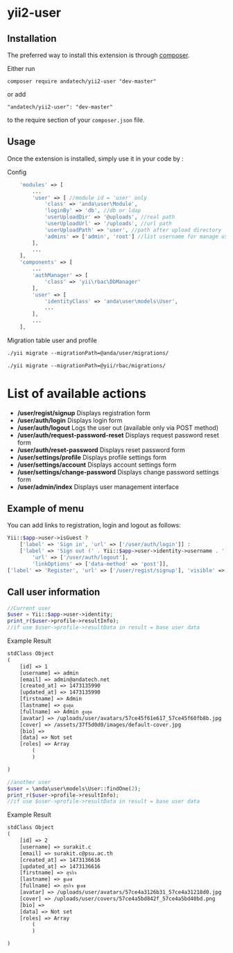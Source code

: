 # yii2-user

Installation
------------

The preferred way to install this extension is through [composer](http://getcomposer.org/download/).

Either run

```
composer require andatech/yii2-user "dev-master"
```

or add

```
"andatech/yii2-user": "dev-master"
```

to the require section of your `composer.json` file.


Usage
-----

Once the extension is installed, simply use it in your code by :

Config
```php
    'modules' => [
        ...
        'user' => [ //module id = 'user' only
            'class' => 'anda\user\Module',
            'loginBy' => 'db', //db or ldap
            'userUploadDir' => '@uploads', //real path
            'userUploadUrl' => '/uploads', //url path
            'userUploadPath' => 'user', //path after upload directory
            'admins' => ['admin', 'root'] //list username for manage users
        ],
        ...
    ],
    'components' => [
        ...
        'authManager' => [
            'class' => 'yii\rbac\DbManager'
        ],
        'user' => [
            'identityClass' => 'anda\user\models\User',
            ...
        ],
        ...
    ],
```

Migration table user and profile
```html
./yii migrate --migrationPath=@anda/user/migrations/

./yii migrate --migrationPath=@yii/rbac/migrations/
```

# List of available actions

- **/user/regist/signup**                 Displays registration form
- **/user/auth/login**                    Displays login form
- **/user/auth/logout**                   Logs the user out (available only via POST method)
- **/user/auth/request-password-reset**   Displays request password reset form
- **/user/auth/reset-password**           Displays reset password form
- **/user/settings/profile**              Displays profile settings form
- **/user/settings/account**              Displays account settings form
- **/user/settings/change-password**      Displays change password settings form
- **/user/admin/index**                   Displays user management interface

## Example of menu

You can add links to registration, login and logout as follows:

```php
Yii::$app->user->isGuest ?
    ['label' => 'Sign in', 'url' => ['/user/auth/login']] :
    ['label' => 'Sign out (' . Yii::$app->user->identity->username . ')',
        'url' => ['/user/auth/logout'],
        'linkOptions' => ['data-method' => 'post']],
['label' => 'Register', 'url' => ['/user/regist/signup'], 'visible' => Yii::$app->user->isGuest]
```

## Call user information

```php
//Current user
$user = Yii::$app->user->identity;
print_r($user->profile->resultInfo);
//if use $user->profile->resultData in result = base user data
```

Example Result
```html
stdClass Object
(
    [id] => 1
    [username] => admin
    [email] => admin@andatech.net
    [created_at] => 1473135990
    [updated_at] => 1473135990
    [firstname] => Admin
    [lastname] => สูงสุด
    [fullname] => Admin สูงสุด
    [avatar] => /uploads/user/avatars/57ce45f61e617_57ce45f60fb8b.jpg
    [cover] => /assets/37f5d0d0/images/default-cover.jpg
    [bio] =>
    [data] => Not set
    [roles] => Array
        (
        )

)
```

```php
//another user
$user = \anda\user\models\User::findOne(2);
print_r($user->profile->resultInfo);
//if use $user->profile->resultData in result = base user data
```

Example Result
```html
stdClass Object
(
    [id] => 2
    [username] => surakit.c
    [email] => surakit.c@psu.ac.th
    [created_at] => 1473136616
    [updated_at] => 1473136616
    [firstname] => สุรกิจ
    [lastname] => ชูเดช
    [fullname] => สุรกิจ ชูเดช
    [avatar] => /uploads/user/avatars/57ce4a3126b31_57ce4a31218d0.jpg
    [cover] => /uploads/user/covers/57ce4a5bd842f_57ce4a5bd40bd.png
    [bio] =>
    [data] => Not set
    [roles] => Array
        (
        )

)
```
